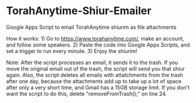 # TorahAnytime-Shiur-Emailer
Google Apps Script to email TorahAnytime shiurim as file attachments

How it works: 1) Go to https://www.torahanytime.com/, make an account, and follow some speakers.
2) Paste the code into Google Apps Scripts, and set a trigger to run every minute.
3) Enjoy the shiurim!

Note: After the script processes an email, it sends it to the trash. If you move the original email out of the trash, the script will send you that shiur again.
Also, the script deletes all emails with attatchments from the trash after one day, because the attachments add up to take up a lot of space after only a very short time, and Gmail has a 15GB storage limit. If you don't want the script to do this, delete "removeFromTrash();" on line 24.
